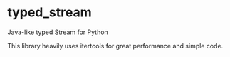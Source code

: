 # typed_stream
Java-like typed Stream for Python

This library heavily uses itertools for great performance and simple code.
